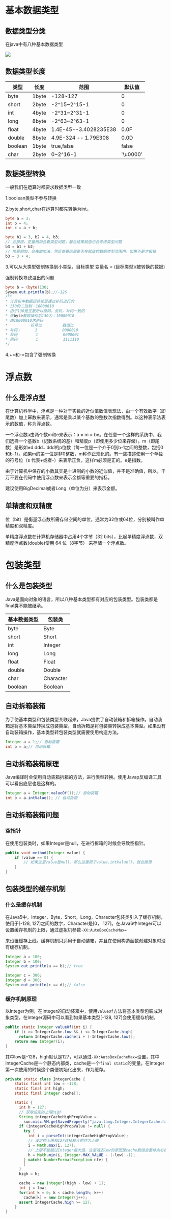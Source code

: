 # 基本数据类型

## 数据类型分类

在java中有八种基本数据类型

![](../../pic/java_data_type.png)

## 数据类型长度

| 类型    | 长度  | 范围                  | 默认值   |
| ------- | ----- | --------------------- | -------- |
| byte    | 1byte | -128~127              | 0        |
| short   | 2byte | -2^15~2^15-1          | 0        |
| int     | 4byte | -2^31~2^31-1          | 0        |
| long    | 8byte | -2^63~2^63-1          | 0        |
| float   | 4byte | 1.4E-45--3.4028235E38 | 0.0F     |
| double  | 8byte | 4.9E-324 -- 1.79E308  | 0.0D     |
| boolean | 1byte | true,false            | false    |
| char    | 2byte | 0~2^16-1              | '\u0000' |

## 数据类型转换

一般我们在运算时都要求数据类型一致

1.boolean类型不参与转换

2.byte,short,char在运算时都先转换为int。

```java 
byte a = 3;
int b = 4;
int c = a + b;
```

```java 
byte b1 = 3, b2 = 4, b3;
// 会报错，变量相加会看类型问题，最后结果赋值也会考虑类型问题
b3 = b1 + b2;
// 常量相加，会先做加法，然后查看结果是否在赋值的数据类型范围内，如果不是才报错
b3 = 3 + 4;
```

3.可以从大类型强制转换到小类型，目标类型 变量名 = (目标类型)(被转换的数据)

强制转换导致溢出的问题

```java
byte b = (byte)130;
Sysem.out.println(b);//-126
/**
* 计算机中数据运算都是通过补码进行的
* 130的二进制：10000010
* 由于130是正数所以原码，反码，补码一致的
* 做byte截取操作后130为：10000010
* 由10000010求原码
*          符号位         数值位
* 补码：      1           0000010
* 反码        1           0000001
* 原码        1           1111110
*/
```

4.+=和-=包含了强制转换

# 浮点数

## 什么是浮点型

在计算机科学中，浮点是一种对于实数的近似值数值表现法，由一个有效数字（即尾数）加上幂数来表示，通常是乘以某个基数的整数次指数得到。以这种表示法表示的数值，称为浮点数。

一个浮点数a由两个数m和e来表示：a = m × be。在任意一个这样的系统中，我们选择一个基数b（记数系统的基）和精度p（即使用多少位来存储）。m（即尾数）是形如±d.ddd...ddd的p位数（每一位是一个介于0到b-1之间的整数，包括0和b-1）。如果m的第一位是非0整数，m称作正规化的。有一些描述使用一个单独的符号位（s 代表+或者-）来表示正负，这样m必须是正的。e是指数。

由于计算机中保存的小数其实是十进制的小数的近似值，并不是准确值，所以，千万不要在代码中使用浮点数来表示金额等重要的指标。

建议使用BigDecimal或者Long（单位为分）来表示金额。

## 单精度和双精度

位（bit）是衡量浮点数所需存储空间的单位，通常为32位或64位，分别被叫作单精度和双精度。

单精度浮点数在计算机存储器中占用4个字节（32 bits），比起单精度浮点数，双精度浮点数(double)使用 64 位（8字节） 来存储一个浮点数。

# 包装类型

## 什么是包装类型

Java是面向对象的语言，所以八种基本类型都有对应的包装类型。包装类都是final类不能被继承。

| 基本数据类型 | 包装类    |
| ------------ | --------- |
| byte         | Byte      |
| short        | Short     |
| int          | Integer   |
| long         | Long      |
| float        | Float     |
| double       | Double    |
| char         | Character |
| boolean      | Boolean   |

## 自动拆箱装箱

为了使基本类型和包装类型关联起来，Java提供了自动装箱和拆箱操作。自动装箱是将基本类型转换成包装类型，自动拆箱是将包装类转换成基本类型。如果没有自动装箱操作，基本类型转包装类型就需要使用构造方法。

```java
Integer a = 1;// 自动装箱
int b = a;// 自动拆箱
```

## 自动拆箱装箱原理

Java编译时会使用自动装箱拆箱的方法，进行类型转换。使用Javap反编译工具可以看出底层也是这样的。

```java
Integer a = Integer.valueOf(1);// 自动装箱
int b = a.intValue(); // 自动拆箱
```

## 自动拆箱装箱问题

### 空指针

在使用包装类时，如果Integer是null，在进行拆箱的时候会导致空指针。

```java
public void method(Integer value) {
    if (value == 0) {
        // 如果这里value是null，那么这里用了value.intValue()，就会报错
	}
}
```



## 包装类型的缓存机制

### 什么是缓存机制

在Java5中，Integer，Byte，Short，Long，Character包装类引入了缓存机制，使用于[-128, 127]之间的数字，Character是[0， 127]。在Java6中Integer可以设置缓存机制的上限，通过虚拟机参数`-XX:AutoBoxCacheMax=`

来设置缓存上线。缓存机制只适用于自动装箱，并且在使用构造函数创建对象时没有缓存机制。

```java 
Integer a = 100;
Integer b = 100;
System.out.println(a == b);// true

Integer c = 300;
Integer d = 300;
System.out.println(c == d);// false
```

### 缓存机制原理

以Integer为例，在Integer的自动装箱中，使用`valueOf`方法将基本类型包装成对象类型，在Integer源码中可以看到如果基本类型[-128, 127]会使用缓存机制。

```java
public static Integer valueOf(int i) {
    if (i >= IntegerCache.low && i <= IntegerCache.high)
      return IntegerCache.cache[i + (-IntegerCache.low)];
    return new Integer(i);
}
```

其中low是-128，high默认是127，可以通过`-XX:AutoBoxCacheMax=`设置，其中IntegerCache是一个静态内部类，cache是一个`final static`的变量。在Integer第一次使用的时候这个类便初始化出来，作为缓存。

```java
private static class IntegerCache {
    static final int low = -128;
    static final int high;
    static final Integer cache[];

    static {
      int h = 127;
      // 获取设定的上限high
      String integerCacheHighPropValue =
        sun.misc.VM.getSavedProperty("java.lang.Integer.IntegerCache.high");
      if (integerCacheHighPropValue != null) {
        try {
          int i = parseInt(integerCacheHighPropValue);
          // 设定的上限和127选择较大的作为上限
          i = Math.max(i, 127);
          // 上限不能超过Integer最大值，这里减去low的原因是cache数组会整体向右移动low
          h = Math.min(i, Integer.MAX_VALUE - (-low) -1);
        } catch( NumberFormatException nfe) {
        }
      }
      high = h;

      cache = new Integer[(high - low) + 1];
      int j = low;
      for(int k = 0; k < cache.length; k++)
        cache[k] = new Integer(j++);
      assert IntegerCache.high >= 127;
    }
}
```












